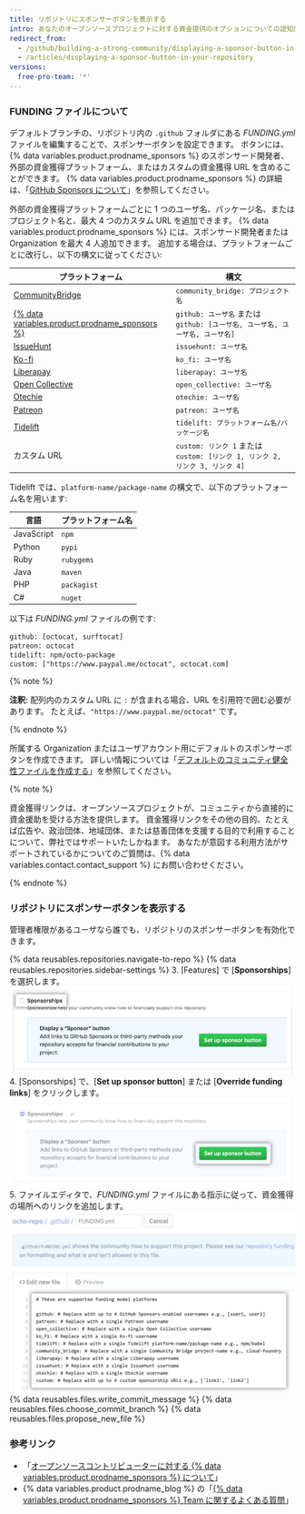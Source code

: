 ```yaml
---
title: リポジトリにスポンサーボタンを表示する
intro: あなたのオープンソースプロジェクトに対する資金提供のオプションについての認知度を高めるため、リポジトリにスポンサーボタンを追加できます。
redirect_from:
  - /github/building-a-strong-community/displaying-a-sponsor-button-in-your-repository
  - /articles/displaying-a-sponsor-button-in-your-repository
versions:
  free-pro-team: '*'
---
```


### FUNDING ファイルについて

デフォルトブランチの、リポジトリ内の `.github` フォルダにある _FUNDING.yml_ ファイルを編集することで、スポンサーボタンを設定できます。 ボタンには、{% data variables.product.prodname_sponsors %} のスポンサード開発者、外部の資金獲得プラットフォーム、またはカスタムの資金獲得 URL を含めることができます。 {% data variables.product.prodname_sponsors %} の詳細は、「[GitHub Sponsors について](/articles/about-github-sponsors)」を参照してください。

外部の資金獲得プラットフォームごとに 1 つのユーザ名、パッケージ名、またはプロジェクト名と、最大 4 つのカスタム URL を追加できます。 {% data variables.product.prodname_sponsors %} には、スポンサード開発者または Organization を最大 4 人追加できます。 追加する場合は、プラットフォームごとに改行し、以下の構文に従ってください:

| プラットフォーム                                                                           | 構文                                                         |
| ---------------------------------------------------------------------------------- | ---------------------------------------------------------- |
| [CommunityBridge](https://communitybridge.org)                                     | `community_bridge: プロジェクト名`                                |
| [{% data variables.product.prodname_sponsors %}](https://github.com/sponsors) | `github: ユーザ名` または `github: [ユーザ名, ユーザ名, ユーザ名, ユーザ名]`      |
| [IssueHunt](https://issuehunt.io/)                                                 | `issuehunt: ユーザ名`                                          |
| [Ko-fi](https://ko-fi.com/)                                                        | `ko_fi: ユーザ名`                                              |
| [Liberapay](https://en.liberapay.com/)                                             | `liberapay: ユーザ名`                                          |
| [Open Collective](https://opencollective.com/)                                     | `open_collective: ユーザ名`                                    |
| [Otechie](https://otechie.com/)                                                    | `otechie: ユーザ名`                                            |
| [Patreon](https://www.patreon.com/)                                                | `patreon: ユーザ名`                                            |
| [Tidelift](https://tidelift.com/)                                                  | `tidelift: プラットフォーム名/パッケージ名`                               |
| カスタム URL                                                                           | `custom: リンク 1` または `custom: [リンク 1, リンク 2, リンク 3, リンク 4]` |

Tidelift では、`platform-name/package-name` の構文で、以下のプラットフォーム名を用います:

| 言語         | プラットフォーム名   |
| ---------- | ----------- |
| JavaScript | `npm`       |
| Python     | `pypi`      |
| Ruby       | `rubygems`  |
| Java       | `maven`     |
| PHP        | `packagist` |
| C#         | `nuget`     |

以下は _FUNDING.yml_ ファイルの例です:
```
github: [octocat, surftocat]
patreon: octocat
tidelift: npm/octo-package
custom: ["https://www.paypal.me/octocat", octocat.com]
```

{% note %}

**注釈:** 配列内のカスタム URL に `:` が含まれる場合、URL を引用符で囲む必要があります。 たとえば、`"https://www.paypal.me/octocat"` です。

{% endnote %}

所属する Organization またはユーザアカウント用にデフォルトのスポンサーボタンを作成できます。 詳しい情報については「[デフォルトのコミュニティ健全性ファイルを作成する](/github/building-a-strong-community/creating-a-default-community-health-file)」を参照してください。

{% note %}

資金獲得リンクは、オープンソースプロジェクトが、コミュニティから直接的に資金援助を受ける方法を提供します。 資金獲得リンクをその他の目的、たとえば広告や、政治団体、地域団体、または慈善団体を支援する目的で利用することについて、弊社ではサポートいたしかねます。 あなたが意図する利用方法がサポートされているかについてのご質問は、{% data variables.contact.contact_support %} にお問い合わせください。

{% endnote %}

### リポジトリにスポンサーボタンを表示する

管理者権限があるユーザなら誰でも、リポジトリのスポンサーボタンを有効化できます。

{% data reusables.repositories.navigate-to-repo %}
{% data reusables.repositories.sidebar-settings %}
3. [Features] で [**Sponsorships**] を選択します。 ![[Sponsorships] を有効化するチェックボックス](/assets/images/help/sponsors/sponsorships-checkbox.png)
4. [Sponsorships] で、[**Set up sponsor button**] または [**Override funding links**] をクリックします。 ![スポンサーボタンを設定するボタン](/assets/images/help/sponsors/sponsor-set-up-button.png)
5. ファイルエディタで、_FUNDING.yml_ ファイルにある指示に従って、資金獲得の場所へのリンクを追加します。 ![FUNDING ファイルを編集して資金獲得の場所へのリンクを追加する](/assets/images/help/sponsors/funding-yml-file.png)
{% data reusables.files.write_commit_message %}
{% data reusables.files.choose_commit_branch %}
{% data reusables.files.propose_new_file %}

### 参考リンク
- 「[オープンソースコントリビューターに対する {% data variables.product.prodname_sponsors %} について](/github/supporting-the-open-source-community-with-github-sponsors/about-github-sponsors-for-open-source-contributors)」
- {% data variables.product.prodname_blog %} の「[{% data variables.product.prodname_sponsors %} Team に関するよくある質問](https://github.blog/2019-06-12-faq-with-the-github-sponsors-team/)」
